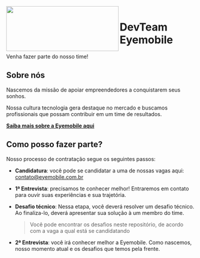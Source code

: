 <img src="https://eyemobile-public.s3-sa-east-1.amazonaws.com/design/Logo/logo.svg" width="300px" height="120px" align="left"/>

# DevTeam Eyemobile
Venha fazer parte do nosso time!

## Sobre nós

Nascemos da missão de apoiar empreendedores a conquistarem seus sonhos.

Nossa cultura tecnologia gera destaque no mercado e buscamos profissionais que possam contribuir em um time de resultados. 

[**Saiba mais sobre a Eyemobile aqui**](https://www.eyemobile.com.br)

## Como posso fazer parte?

Nosso processo de contratação segue os seguintes passos:

* **Candidatura**: você pode se candidatar a uma de nossas vagas aqui: contato@eyemobile.com.br

* **1ª Entrevista**: precisamos te conhecer melhor! Entraremos em contato para ouvir suas experiências e sua trajetória.

* **Desafio técnico**: Nessa etapa, você deverá resolver um desafio técnico. Ao finaliza-lo, deverá apresentar sua solução à um membro do time.

    > Você pode encontrar os desafios neste repositório, de acordo com a vaga a qual está se candidatando

* **2ª Entrevista**: você irá conhecer melhor a Eyemobile. Como nascemos, nosso momento atual e os desafios que temos pela frente.
